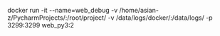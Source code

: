 docker run -it --name=web_debug -v /home/asian-z/PycharmProjects/:/root/project/ -v /data/logs/docker/:/data/logs/ -p 3299:3299 web_py3:2
